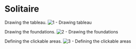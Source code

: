 # Solitaire
 
 Drawing the tableau.
![1 - Drawing tableau](https://user-images.githubusercontent.com/66743720/141697485-f370bab2-09c6-4245-9f11-568ff56992cb.PNG)

Drawing the foundations.
![2 - Drawing the foundations](https://user-images.githubusercontent.com/66743720/141697492-94720202-ecdc-4de9-910f-8c5b37952b35.PNG)

Defining the clickable areas.
![3 - Defining the clickable areas](https://user-images.githubusercontent.com/66743720/141697493-84ea21f4-f5e8-44f5-a1b3-80a1f3b39961.PNG)

